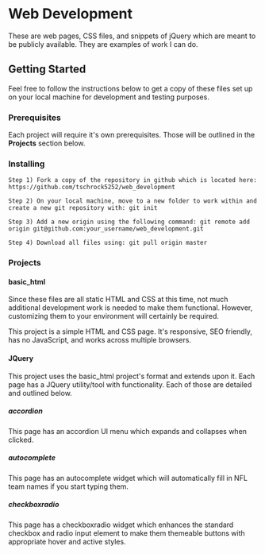 # Web Development

These are web pages, CSS files, and snippets of jQuery which are meant to be publicly available. They are examples of work I can do.

## Getting Started

Feel free to follow the instructions below to get a copy of these files set up on your local machine for development and testing purposes.

### Prerequisites

Each project will require it's own prerequisites. Those will be outlined in the **Projects** section below.

### Installing

```
Step 1) Fork a copy of the repository in github which is located here: https://github.com/tschrock5252/web_development

Step 2) On your local machine, move to a new folder to work within and create a new git repository with: git init

Step 3) Add a new origin using the following command: git remote add origin git@github.com:your_username/web_development.git

Step 4) Download all files using: git pull origin master
```

### Projects

#### basic_html

Since these files are all static HTML and CSS at this time, not much additional development work is needed to make them functional. However, customizing them to your environment will certainly be required.

This project is a simple HTML and CSS page. It's responsive, SEO friendly, has no JavaScript, and works across multiple browsers.

#### JQuery 

This project uses the basic_html project's format and extends upon it. Each page has a JQuery utility/tool with functionality. Each of those are detailed and outlined below. 

##### accordion

This page has an accordion UI menu which expands and collapses when clicked. 

##### autocomplete

This page has an autocomplete widget which will automatically fill in NFL team names if you start typing them.

##### checkboxradio

This page has a checkboxradio widget which enhances the standard checkbox and radio input element to make them themeable buttons with appropriate hover and active styles.
